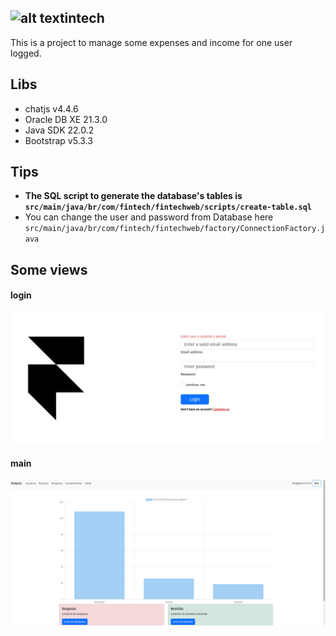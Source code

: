 ## ![alt text](/src/main/webapp/resources/assets/favicon.ico)intech
This is a project to manage some expenses and income for one user logged.

## Libs

- chatjs v4.4.6
- Oracle DB XE 21.3.0
- Java SDK 22.0.2
- Bootstrap v5.3.3

## Tips
- **The SQL script to generate the database's tables is `src/main/java/br/com/fintech/fintechweb/scripts/create-table.sql`**
- You can change the user and password from Database here `src/main/java/br/com/fintech/fintechweb/factory/ConnectionFactory.java`
## Some views
#### login
![alt text](/prints/login.png)
 #### main
![alt text](/prints/main.png)
